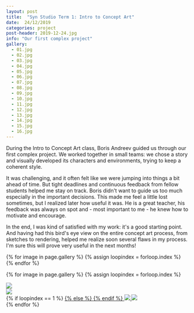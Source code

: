 ```yaml
---
layout: post
title:  "Syn Studio Term 1: Intro to Concept Art"
date:  24/12/2019
categories: project
post-header: 2019-12-24.jpg
info: "Our first complex project"
gallery:
  - 01.jpg
  - 02.jpg
  - 03.jpg
  - 04.jpg
  - 05.jpg
  - 06.jpg
  - 07.jpg
  - 08.jpg
  - 09.jpg
  - 10.jpg
  - 11.jpg
  - 12.jpg
  - 13.jpg
  - 14.jpg
  - 15.jpg
  - 16.jpg
---
```


During the Intro to Concept Art class, Boris Andreev guided us through our first complex project. We worked together in small teams: we chose a story and visually developed its characters and environments, trying to keep a coherent style.


It was challenging, and it often felt like we were jumping into things a bit ahead of time. But tight deadlines and continuous feedback from fellow students helped me stay on track. Boris didn't want to guide us too much especially in the important decisions. This made me feel a little lost sometimes, but I realized later how useful it was. He is a great teacher, his feedback was always on spot and - most important to me - he knew how to motivate and encourage.


In the end, I was kind of satisfied with my work: it's a good starting point. And having had this bird's eye view on the entire concept art process, from sketches to rendering, helped me realize soon several flaws in my process. I'm sure this will prove very useful in the next months!

<div class="thumb-grid">
  {% for image in page.gallery %}
  {% assign loopindex = forloop.index %}
        <a href="#id{{ loopindex }}" class= "thumb-link">
          <div class="thumb" style="background-image: url('{{ site.baseurl }}/img/posts/2019-12-24/{{ image }}');">
            <div class="caption">
            </div>
          </div>
        </a>
  {% endfor %}
</div>

{% for image in page.gallery %}
{% assign loopindex = forloop.index %}
  <div id="id{{ loopindex }}" class="popup" >
    <a href="#" >
      <img src="{{ site.baseurl }}/img/closebtn.png" class="closebtn" />
    </a>
    <div class="gallery" >
      <img src="{{ site.baseurl }}/img/posts/2019-12-24/{{ image }}" class="image" />
    </div>
    <div class="image-info-post">
        {% if loopindex == 1 %}
          <a href="#" >
        {% else %}
          <a href="#id{{ loopindex | minus: 1 }}" >
        {% endif %}
        <img src="{{ site.baseurl }}/img/backbtn.png" class="backbtn" >
      </a>
      <a href="#id{{ loopindex | plus: 1 }}" >
        <img src="{{ site.baseurl }}/img/nextbtn.png" class="nextbtn" />
      </a>
    </div>
  </div>
{% endfor %}
